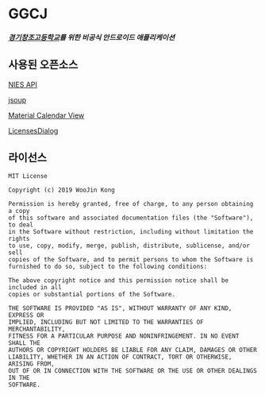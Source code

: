 # GGCJ

##### [경기창조고등학교](http://ggcj.hs.kr)를 위한  비공식 안드로이드 애플리케이션

## 사용된 오픈소스

[NIES API](https://github.com/agemor/neis-api)

[jsoup](https://jsoup.org)

[Material Calendar View](https://github.com/prolificinteractive/material-calendarview)

[LicensesDialog](https://github.com/PSDev/LicensesDialog)

## 라이선스

```
MIT License

Copyright (c) 2019 WooJin Kong

Permission is hereby granted, free of charge, to any person obtaining a copy
of this software and associated documentation files (the "Software"), to deal
in the Software without restriction, including without limitation the rights
to use, copy, modify, merge, publish, distribute, sublicense, and/or sell
copies of the Software, and to permit persons to whom the Software is
furnished to do so, subject to the following conditions:

The above copyright notice and this permission notice shall be included in all
copies or substantial portions of the Software.

THE SOFTWARE IS PROVIDED "AS IS", WITHOUT WARRANTY OF ANY KIND, EXPRESS OR
IMPLIED, INCLUDING BUT NOT LIMITED TO THE WARRANTIES OF MERCHANTABILITY,
FITNESS FOR A PARTICULAR PURPOSE AND NONINFRINGEMENT. IN NO EVENT SHALL THE
AUTHORS OR COPYRIGHT HOLDERS BE LIABLE FOR ANY CLAIM, DAMAGES OR OTHER
LIABILITY, WHETHER IN AN ACTION OF CONTRACT, TORT OR OTHERWISE, ARISING FROM,
OUT OF OR IN CONNECTION WITH THE SOFTWARE OR THE USE OR OTHER DEALINGS IN THE
SOFTWARE.
```

